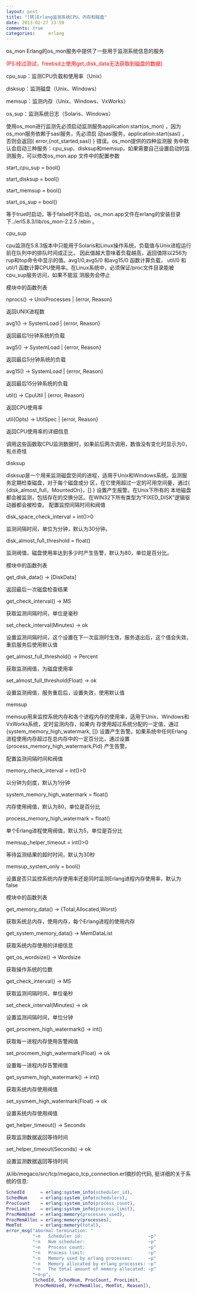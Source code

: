 ```yaml
---
layout: post
title: "[转]Erlang监测系统CPU、内存和磁盘"
date: 2013-02-27 13:59
comments: true
categories:     erlang
---
```

os_mon 
Erlang的os_mon服务中提供了一些用于监测系统信息的服务

<font color="red">(PS:经过测试，freebsd上使用get_disk_data无法获取到磁盘的数据)</font>

cpu_sup：监测CPU负载和使用率（Unix）

disksup：监测磁盘（Unix、Windows）

memsup：监测内存（Unix、Windows、VxWorks）

os_sup：监测系统日志（Solaris、Windows）

使用os_mon进行监测先必须启动监测服务application:start(os_mon) ，因为os_mon服务依赖于sasl服务，先必须启
动sasl服务，application:start(sasl) ，否则会返回{ error,{not_started,sasl} } 错误。os_mon提供的四种监测服
务中默认会启动三种服务：cpu_sup、disksup和memsup，如果需要自己设置启动的监测服务，可以修改os_mon.app
文件中的配置参数

start_cpu_sup = bool()

start_disksup = bool()

start_memsup = bool()

start_os_sup = bool()

等于true时启动，等于false时不启动。os_mon.app文件在erlang的安装目录下../erl5.8.3/lib/os_mon-2.2.5
/ebin 。

cpu_sup
 
cpu监测在5.8.3版本中只能用于Solaris和Linux操作系统，负载值与Unix进程运行前在队列中的排队时间成正比，
因此值越大意味着负载越高，返回值除以256为rup和top命令中显示的值。avg1/0,avg5/0 和avg15/0 函数计算负载，
util/0 和util/1 函数计算CPU使用率。在Linux系统中，必须保证/proc文件目录能被cpu_sup服务访问，如果不能监
测服务会停止

模块中的函数列表

nprocs() -> UnixProcesses | {error, Reason}

返回UNIX进程数

avg1() -> SystemLoad | {error, Reason}

返回最后1分钟系统的负载

avg5() -> SystemLoad | {error, Reason}

返回最后5分钟系统的负载

avg15() -> SystemLoad | {error, Reason}

返回最后15分钟系统的负载

util() -> CpuUtil | {error, Reason}

返回CPU使用率

util(Opts) -> UtilSpec | {error, Reason}

返回CPU使用率的详细信息

调用这些函数取CPU监测数据时，如果前后两次调用，数值没有变化时显示为0，有点奇怪

disksup
 
disksup是一个用来监测磁盘空间的进程，适用于Unix和Windows系统。监测服务定期检查磁盘，对于每个磁盘或分
区，在它使用超过一定的可用空间量，通过{ {disk_almost_full，MountedOn}，[] } 设置产生报警。在Unix下所有的
本地磁盘都会被监测，包括存在的交换分区。在WIN32下所有类型为“FIXED_DISK”逻辑驱动器都会被检查。
配置监控间隔时间和阀值

disk_space_check_interval = int()>0

监测间隔时间，单位为分钟，默认为30分钟。

disk_almost_full_threshold = float()

监测阀值，磁盘使用率达到多少时产生告警，默认为80，单位是百分比。

模块中的函数列表

get_disk_data() -> [DiskData]

返回最后一次磁盘检查结果

get_check_interval() -> MS

获取监测间隔时间，单位是毫秒

set_check_interval(Minutes) -> ok

设置监测间隔时间，这个设置在下一次监测时生效，服务退出后，这个值会失效，重启服务后使用默认值

get_almost_full_threshold() -> Percent

获取监测阀值，为磁盘使用率

set_almost_full_threshold(Float) -> ok

设置监测阀值，服务重启后，设置失效，使用默认值

memsup
 
memsup用来监控系统内存和各个进程内存的使用率，适用于Unix、Windows和VxWorks系统，定时监测内存，如果内
存使用超过系统分配的一定值，通过{system_memory_high_watermark, []} 设置产生告警。如果系统中任何Erlang
进程使用内存超过在总内存中的一定百分比，通过设置{process_memory_high_watermark,Pid} 产生告警。

配置监测间隔时间和阀值

memory_check_interval = int()>0

以分钟为刻度，默认为1分钟

system_memory_high_watermark = float()

内存使用阀值，默认为80，单位是百分比

process_memory_high_watermark = float()

单个Erlang进程使用阀值，默认为5，单位是百分比

memsup_helper_timeout = int()>0

等待监测结果的超时时间，默认为30秒

memsup_system_only = bool()

设置是否只监控系统内存使用率还是同时监测Erlang进程内存使用率，默认为false

模块中的函数列表

get_memory_data() -> {Total,Allocated,Worst}

获取系统总内存，使用内存，每个Erlang进程的使用内存

get_system_memory_data() -> MemDataList

获取系统内存使用的详细信息

get_os_wordsize() -> Wordsize

获取操作系统的位数

get_check_interval() -> MS

获取监测间隔时间，单位毫秒

set_check_interval(Minutes) -> ok

设置监测间隔时间，单位分钟

get_procmem_high_watermark() -> int()

获取每一进程内存使用告警阀值

set_procmem_high_watermark(Float) -> ok

设置每一进程内存告警阀值

get_sysmem_high_watermark() -> int()

获取系统内存使用阀值

set_sysmem_high_watermark(Float) -> ok

设置系统内存使用阀值

get_helper_timeout() -> Seconds

获取监测数据返回等待时间

set_helper_timeout(Seconds) -> ok

设置监测数据返回等待时间

从lib/megaco/src/tcp/megaco_tcp_connection.erl摘抄的代码, 挺详细的关于系统的信息:

```erlang
SchedId      = erlang:system_info(scheduler_id),   
SchedNum     = erlang:system_info(schedulers),   
ProcCount    = erlang:system_info(process_count),   
ProcLimit    = erlang:system_info(process_limit),   
ProcMemUsed  = erlang:memory(processes_used),   
ProcMemAlloc = erlang:memory(processes),   
MemTot       = erlang:memory(total),   
error_msg("abormal termination: "  
          "~n   Scheduler id:                         ~p"  
          "~n   Num scheduler:                        ~p"  
          "~n   Process count:                        ~p"  
          "~n   Process limit:                        ~p"  
          "~n   Memory used by erlang processes:      ~p"  
          "~n   Memory allocated by erlang processes: ~p"  
          "~n   The total amount of memory allocated: ~p"  
          "~n~p",   
          [SchedId, SchedNum, ProcCount, ProcLimit,   
           ProcMemUsed, ProcMemAlloc, MemTot, Reason]),   
```


